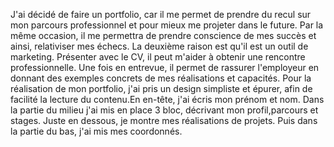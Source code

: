 J'ai décidé de faire un portfolio, car il me permet de prendre du recul sur mon parcours professionnel et pour mieux me projeter dans le future. Par la même occasion, il me permettra de prendre conscience de mes succès et ainsi, relativiser mes échecs. La deuxième raison est qu'il est un outil de marketing. Présenter avec le CV, il peut m'aider à obtenir une rencontre professionnelle. Une fois en entrevue, il permet de rassurer l'employeur en donnant des exemples concrets de mes réalisations et capacités. Pour la réalisation de mon portfolio, j'ai pris un design simpliste et épurer, afin de facilité la lecture du contenu.En en-tête, j'ai écris mon prénom et nom. Dans la partie du milieu j'ai mis en place 3 bloc, décrivant mon profil,parcours et stages. Juste en dessous, je montre mes réalisations de projets. Puis dans la partie du bas, j'ai mis mes coordonnés.
